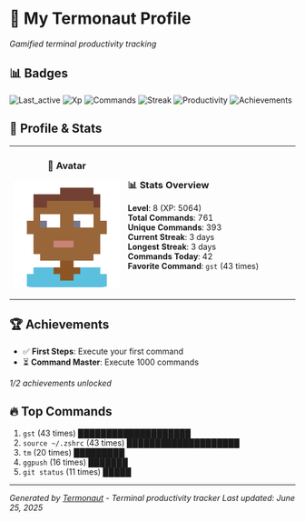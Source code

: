 # 🚀 My Termonaut Profile

*Gamified terminal productivity tracking*

## 📊 Badges

![Last_active](https://img.shields.io/badge/Last+Active-5h+ago-green?style=flat-square&logo=terminal&logoColor=white) ![Xp](https://img.shields.io/badge/XP-Level+8+%285064%2F8100%29-green?style=flat-square&logo=terminal&logoColor=white) ![Commands](https://img.shields.io/badge/Commands-761-green?style=flat-square&logo=terminal&logoColor=white) ![Streak](https://img.shields.io/badge/Streak-3+days-green?style=flat-square&logo=terminal&logoColor=white) ![Productivity](https://img.shields.io/badge/Productivity-80.0%25-green?style=flat-square&logo=terminal&logoColor=white) ![Achievements](https://img.shields.io/badge/Achievements-5%2F10-blue?style=flat-square&logo=terminal&logoColor=white) 

## 🎨 Profile & Stats

<table><tr>
<td width="40%" align="center">

### 👤 Avatar

![Avatar](./avatars/2d55bed6bb17f3d2f9b80d0955c8d8b1.svg)

</td>
<td width="60%">

### 📊 Stats Overview

**Level**: 8 (XP: 5064)  
**Total Commands**: 761  
**Unique Commands**: 393  
**Current Streak**: 3 days  
**Longest Streak**: 3 days  
**Commands Today**: 42  
**Favorite Command**: `gst` (43 times)  

</td>
</tr></table>

## 🏆 Achievements

- ✅ **First Steps**: Execute your first command
- ⏳ **Command Master**: Execute 1000 commands

*1/2 achievements unlocked*

## 🔥 Top Commands

1. `gst` (43 times) ████████████████████
2. `source ~/.zshrc` (43 times) ████████████████████
3. `tm` (20 times) █████████
4. `ggpush` (16 times) ███████
5. `git status` (11 times) █████

---

*Generated by [Termonaut](https://github.com/oiahoon/termonaut) - Terminal productivity tracker*
*Last updated: June 25, 2025*
